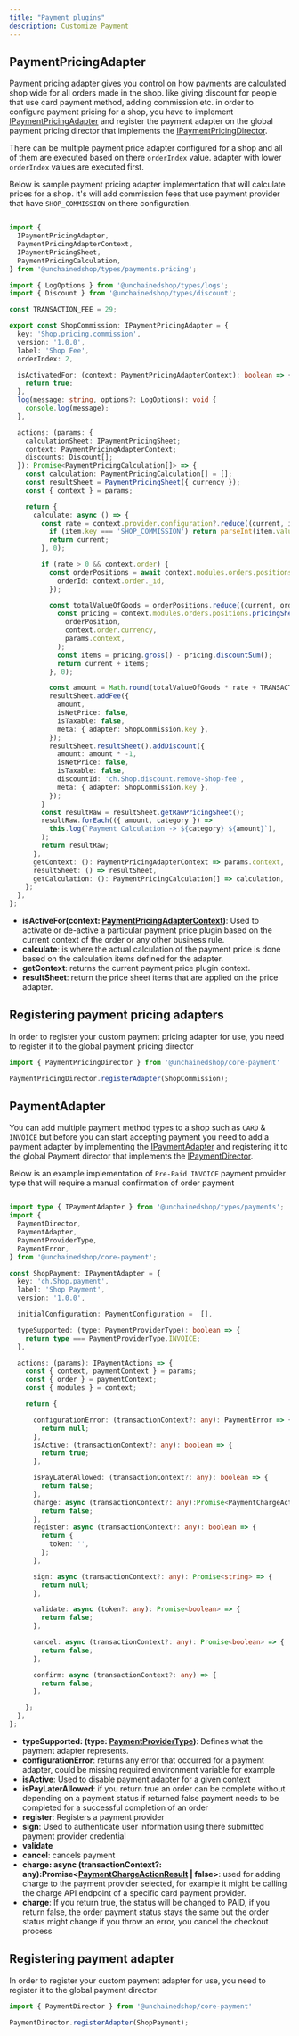 ```yaml
---
title: "Payment plugins"
description: Customize Payment
---
```



## PaymentPricingAdapter

Payment pricing adapter gives you control on how payments are calculated shop wide for all orders made in the shop. like giving discount for people that use card payment method, adding commission etc. in order to configure payment pricing for a shop, you have to implement [IPaymentPricingAdapter](https://docs.unchained.shop/types/types/payments_pricing.IPaymentPricingAdapter.html) and register the payment adapter on the global payment pricing director that implements the [IPaymentPricingDirector](https://docs.unchained.shop/types/types/payments_pricing.IPaymentPricingDirector.html).

There can be multiple payment price adapter configured for a shop and all of them are executed based on there `orderIndex` value. adapter with lower `orderIndex` values are executed first.


Below is sample payment pricing adapter implementation that will calculate prices for a shop. it's will add commission fees that use payment provider that have `SHOP_COMMISSION` on there configuration.

```typescript

import {
  IPaymentPricingAdapter,
  PaymentPricingAdapterContext,
  IPaymentPricingSheet,
  PaymentPricingCalculation,
} from '@unchainedshop/types/payments.pricing';

import { LogOptions } from '@unchainedshop/types/logs';
import { Discount } from '@unchainedshop/types/discount';

const TRANSACTION_FEE = 29;

export const ShopCommission: IPaymentPricingAdapter = {
  key: 'Shop.pricing.commission',
  version: '1.0.0',
  label: 'Shop Fee',
  orderIndex: 2,

  isActivatedFor: (context: PaymentPricingAdapterContext): boolean => {
    return true;
  },
  log(message: string, options?: LogOptions): void {
    console.log(message);
  },

  actions: (params: {
    calculationSheet: IPaymentPricingSheet;
    context: PaymentPricingAdapterContext;
    discounts: Discount[];
  }): Promise<PaymentPricingCalculation[]> => {
    const calculation: PaymentPricingCalculation[] = [];
    const resultSheet = PaymentPricingSheet({ currency });
    const { context } = params;

    return {
      calculate: async () => {
        const rate = context.provider.configuration?.reduce((current, item) => {
          if (item.key === 'SHOP_COMMISSION') return parseInt(item.value, 10) / 100;
          return current;
        }, 0);

        if (rate > 0 && context.order) {
          const orderPositions = await context.modules.orders.positions.findOrderPositions({
            orderId: context.order._id,
          });

          const totalValueOfGoods = orderPositions.reduce((current, orderPosition) => {
            const pricing = context.modules.orders.positions.pricingSheet(
              orderPosition,
              context.order.currency,
              params.context,
            );
            const items = pricing.gross() - pricing.discountSum();
            return current + items;
          }, 0);

          const amount = Math.round(totalValueOfGoods * rate + TRANSACTION_FEE);
          resultSheet.addFee({
            amount,
            isNetPrice: false,
            isTaxable: false,
            meta: { adapter: ShopCommission.key },
          });
          resultSheet.resultSheet().addDiscount({
            amount: amount * -1,
            isNetPrice: false,
            isTaxable: false,
            discountId: 'ch.Shop.discount.remove-Shop-fee',
            meta: { adapter: ShopCommission.key },
          });
        }
        const resultRaw = resultSheet.getRawPricingSheet();
        resultRaw.forEach(({ amount, category }) =>
          this.log(`Payment Calculation -> ${category} ${amount}`),
        );
        return resultRaw;
      },
      getContext: (): PaymentPricingAdapterContext => params.context,
      resultSheet: () => resultSheet,
      getCalculation: (): PaymentPricingCalculation[] => calculation,
    };
  },
};

```

- **isActiveFor(context: [PaymentPricingAdapterContext](https://docs.unchained.shop/types/interfaces/payments_pricing.PaymentPricingAdapterContext.html))**: Used to activate or de-active a particular payment price plugin based on the current context of the order or any other business rule.
- **calculate**: is where the actual calculation of the payment price is done based on the calculation items defined for the adapter.
- **getContext**: returns the current payment price plugin context.
- **resultSheet**: return the price sheet items that are  applied on the price adapter.

## Registering payment pricing adapters

In order to register your custom payment pricing adapter for use, you need to register it to the global payment pricing director

```typescript
import { PaymentPricingDirector } from '@unchainedshop/core-payment'

PaymentPricingDirector.registerAdapter(ShopCommission);
```

## PaymentAdapter

You can add multiple payment method types to a shop such as `CARD` & `INVOICE` but before you can start accepting payment you need to add a payment adapter by implementing the [IPaymentAdapter](https://docs.unchained.shop/types/types/payments.IPaymentAdapter.html) and registering it to the global Payment director that implements the [IPaymentDirector](https://docs.unchained.shop/types/types/payments.IPaymentDirector.html).

Below is an example implementation of `Pre-Paid INVOICE` payment provider type that will require a manual confirmation of order payment 

```typescript

import type { IPaymentAdapter } from '@unchainedshop/types/payments';
import {
  PaymentDirector,
  PaymentAdapter,
  PaymentProviderType,
  PaymentError,
} from '@unchainedshop/core-payment';

const ShopPayment: IPaymentAdapter = {
  key: 'ch.Shop.payment',
  label: 'Shop Payment',
  version: '1.0.0',

  initialConfiguration: PaymentConfiguration =  [],

  typeSupported: (type: PaymentProviderType): boolean => {
    return type === PaymentProviderType.INVOICE;
  },

  actions: (params): IPaymentActions => {
    const { context, paymentContext } = params;
    const { order } = paymentContext;
    const { modules } = context;

    return {

      configurationError: (transactionContext?: any): PaymentError => {
        return null;
      },
      isActive: (transactionContext?: any): boolean => {
        return true;
      },

      isPayLaterAllowed: (transactionContext?: any): boolean => {
        return false;
      },
      charge: async (transactionContext?: any):Promise<PaymentChargeActionResult | false> => {
        return false;
      },
      register: async (transactionContext?: any): boolean => {
        return {
          token: '',
        };
      },

      sign: async (transactionContext?: any): Promise<string> => {
        return null;
      },

      validate: async (token?: any): Promise<boolean> => {
        return false;
      },

      cancel: async (transactionContext?: any): Promise<boolean> => {
        return false;
      },

      confirm: async (transactionContext?: any) => {
        return false;
      },

    };
  },
};


```
 - **typeSupported: (type: [PaymentProviderType](https://docs.unchained.shop/types/enums/payments.PaymentProviderType.html))**: Defines what the payment adapter represents.
 - **configurationError**: returns any error that occurred for a payment adapter, could be missing required environment  variable for example
 - **isActive**: Used to disable payment adapter for a given context
 - **isPayLaterAllowed**: if you return true an order can be complete without depending on a payment status if returned false payment needs to be completed for a successful completion of an order
 - **register**: Registers a payment provider
 - **sign**: Used to authenticate user information using there submitted payment provider credential
 - **validate**
 - **cancel**: cancels payment 
 - **charge: async (transactionContext?: any):Promise<[PaymentChargeActionResult](https://docs.unchained.shop/types/types/payments.PaymentChargeActionResult.html) | false>**: used for adding charge to the payment provider selected, for example it might be calling the charge API endpoint of a specific card payment provider.
 - **charge**: If you return true, the status will be changed to PAID, if you return false, the order payment status stays the same but the order status might change if you throw an error, you cancel the checkout process




## Registering payment adapter


In order to register your custom payment adapter for use, you need to register it to the global payment director

```typescript
import { PaymentDirector } from '@unchainedshop/core-payment'

PaymentDirector.registerAdapter(ShopPayment);
```